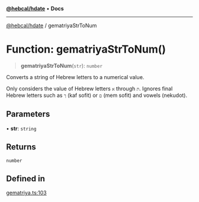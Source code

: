 [**@hebcal/hdate**](../README.md) • **Docs**

***

[@hebcal/hdate](../globals.md) / gematriyaStrToNum

# Function: gematriyaStrToNum()

> **gematriyaStrToNum**(`str`): `number`

Converts a string of Hebrew letters to a numerical value.

Only considers the value of Hebrew letters `א` through `ת`.
Ignores final Hebrew letters such as `ך` (kaf sofit) or `ם` (mem sofit)
and vowels (nekudot).

## Parameters

• **str**: `string`

## Returns

`number`

## Defined in

[gematriya.ts:103](https://github.com/hebcal/hdate-js/blob/0598d33c365bb80f37dc49c0f800617668c63a8d/src/gematriya.ts#L103)
